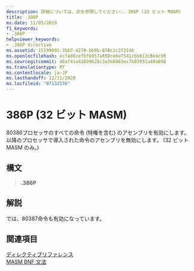 ```yaml
---
description: 詳細については、次を参照してください:. 386P (32 ビット MASM)
title: .386P
ms.date: 11/05/2019
f1_keywords:
- .386P
helpviewer_keywords:
- .386P directive
ms.assetid: 15199091-3bb7-4270-bb9b-878c1c2f2146
ms.openlocfilehash: ecfa86cefbf6957a850ce6e7541cbb613c8e4c98
ms.sourcegitcommit: d6af41e42699628c3e2e6063ec7b03931a49a098
ms.translationtype: MT
ms.contentlocale: ja-JP
ms.lasthandoff: 12/11/2020
ms.locfileid: "97132536"
---
```

# <a name="386p-32-bit-masm"></a>386P (32 ビット MASM)

80386プロセッサのすべての命令 (特権を含む) のアセンブリを有効にします。以降のプロセッサで導入された命令のアセンブリを無効にします。 (32 ビット MASM のみ。)

## <a name="syntax"></a>構文

> **.386P**

## <a name="remarks"></a>解説

では、80387命令も有効になっています。

## <a name="see-also"></a>関連項目

[ディレクティブリファレンス](directives-reference.md)\
[MASM BNF 文法](masm-bnf-grammar.md)
